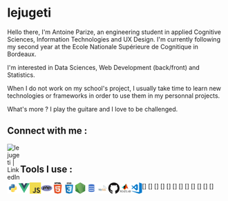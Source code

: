 # lejugeti
 
 Hello there, I'm Antoine Parize, an engineering student in applied Cognitive Sciences, Information Technologies and UX Design. I'm currently following my second year at the Ecole Nationale Supérieure de Cognitique in Bordeaux.

 I'm interested in Data Sciences, Web Development (back/front) and Statistics.

 When I do not work on my school's project, I usually take time to learn new technologies or frameworks in order to use them in my personnal projects.

 What's more ? I play the guitare and I love to be challenged.

 ## Connect with me :

[<img align="left" alt="lejugeti | LinkedIn" width="30px" src="https://cdn.jsdelivr.net/npm/simple-icons@v3/icons/linkedin.svg" />][linkedin]

</br>

## Tools I use :

[<img align="left" alt="Python" width="26px" src="https://raw.githubusercontent.com/github/explore/78df643247d429f6cc873026c0622819ad797942/topics/python/python.png" />]
[<img align="left" alt="Vuejs" width="26px" src="https://raw.githubusercontent.com/github/explore/78df643247d429f6cc873026c0622819ad797942/topics/vue/vue.png" />]
[<img align="left" alt="JavaScript" width="26px" src="https://raw.githubusercontent.com/github/explore/80688e429a7d4ef2fca1e82350fe8e3517d3494d/topics/javascript/javascript.png" />]
[<img align="left" alt="Python" width="26px" src="https://raw.githubusercontent.com/github/explore/78df643247d429f6cc873026c0622819ad797942/topics/php/php.png" />]
[<img align="left" alt="HTML5" width="26px" src="https://raw.githubusercontent.com/github/explore/80688e429a7d4ef2fca1e82350fe8e3517d3494d/topics/html/html.png" />]
[<img align="left" alt="CSS3" width="26px" src="https://raw.githubusercontent.com/github/explore/80688e429a7d4ef2fca1e82350fe8e3517d3494d/topics/css/css.png" />]
[<img align="left" alt="Node.js" width="26px" src="https://raw.githubusercontent.com/github/explore/80688e429a7d4ef2fca1e82350fe8e3517d3494d/topics/nodejs/nodejs.png" />]
[<img align="left" alt="SQL" width="26px" src="https://raw.githubusercontent.com/github/explore/80688e429a7d4ef2fca1e82350fe8e3517d3494d/topics/sql/sql.png" />]
[<img align="left" alt="MySQL" width="26px" src="https://raw.githubusercontent.com/github/explore/80688e429a7d4ef2fca1e82350fe8e3517d3494d/topics/mysql/mysql.png" />]
[<img align="left" alt="GitHub" width="26px" src="https://raw.githubusercontent.com/github/explore/78df643247d429f6cc873026c0622819ad797942/topics/github/github.png" />]
[<img align="left" alt="Matlab" width="26px" src="https://raw.githubusercontent.com/github/explore/78df643247d429f6cc873026c0622819ad797942/topics/matlab/matlab.png" />]
[<img align="left" alt="Visual Studio Code" width="26px" src="https://raw.githubusercontent.com/github/explore/80688e429a7d4ef2fca1e82350fe8e3517d3494d/topics/visual-studio-code/visual-studio-code.png" />]

[linkedin]: https://www.linkedin.com/in/antoine-parize-813580184/